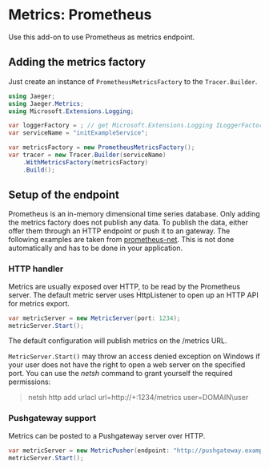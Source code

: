 # Metrics: Prometheus
Use this add-on to use Prometheus as metrics endpoint.

## Adding the metrics factory
Just create an instance of `PrometheusMetricsFactory` to the `Tracer.Builder`.

```csharp
using Jaeger;
using Jaeger.Metrics;
using Microsoft.Extensions.Logging;

var loggerFactory = ; // get Microsoft.Extensions.Logging ILoggerFactory
var serviceName = "initExampleService";

var metricsFactory = new PrometheusMetricsFactory();
var tracer = new Tracer.Builder(serviceName)
	.WithMetricsFactory(metricsFactory)
	.Build();
```

## Setup of the endpoint
Prometheus is an in-memory dimensional time series database. Only adding the metrics factory does not publish any data. To publish the data, either offer them through an HTTP endpoint or push it to an gateway. The following examples are taken from [prometheus-net](https://github.com/prometheus-net/prometheus-net). This is not done automatically and has to be done in your application.

### HTTP handler

Metrics are usually exposed over HTTP, to be read by the Prometheus server. The default metric server uses HttpListener to open up an HTTP API for metrics export.

```csharp
var metricServer = new MetricServer(port: 1234);
metricServer.Start();
```

The default configuration will publish metrics on the /metrics URL.

`MetricServer.Start()` may throw an access denied exception on Windows if your user does not have the right to open a web server on the specified port. You can use the *netsh* command to grant yourself the required permissions:

> netsh http add urlacl url=http://+:1234/metrics user=DOMAIN\user

### Pushgateway support

Metrics can be posted to a Pushgateway server over HTTP.

```csharp
var metricServer = new MetricPusher(endpoint: "http://pushgateway.example.org:9091/metrics", job: "some_job");
metricServer.Start();